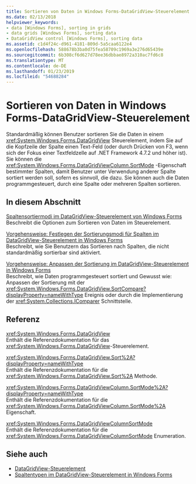 ```yaml
---
title: Sortieren von Daten in Windows Forms-DataGridView-Steuerelement
ms.date: 02/13/2018
helpviewer_keywords:
- data [Windows Forms], sorting in grids
- data grids [Windows Forms], sorting data
- DataGridView control [Windows Forms], sorting data
ms.assetid: c1d4f24c-d961-4181-809d-5a5caa6122e4
ms.openlocfilehash: 588678b3ba0d75fea58709c1969a3e276d65439e
ms.sourcegitcommit: 6b308cf6d627d78ee36dbbae8972a310ac7fd6c8
ms.translationtype: MT
ms.contentlocale: de-DE
ms.lasthandoff: 01/23/2019
ms.locfileid: "54688284"
---
```

# <a name="sorting-data-in-the-windows-forms-datagridview-control"></a>Sortieren von Daten in Windows Forms-DataGridView-Steuerelement

Standardmäßig können Benutzer sortieren Sie die Daten in einem <xref:System.Windows.Forms.DataGridView> Steuerelement, indem Sie auf die Kopfzeile der Spalte einen Text-Feld (oder durch Drücken von F3, wenn sich der Fokus einer Textfeldzelle auf .NET Framework 4.7.2 und höher ist). Sie können die <xref:System.Windows.Forms.DataGridViewColumn.SortMode> -Eigenschaft bestimmter Spalten, damit Benutzer unter Verwendung anderer Spalte sortiert werden soll, sofern es sinnvoll, die dazu. Sie können auch die Daten programmgesteuert, durch eine Spalte oder mehreren Spalten sortieren.

## <a name="in-this-section"></a>In diesem Abschnitt

[Spaltensortiermodi im DataGridView-Steuerelement von Windows Forms](../../../../docs/framework/winforms/controls/column-sort-modes-in-the-windows-forms-datagridview-control.md)  
Beschreibt die Optionen zum Sortieren von Daten im Steuerelement.

[Vorgehensweise: Festlegen der Sortierungsmodi für Spalten im DataGridView-Steuerelement in Windows Forms](../../../../docs/framework/winforms/controls/set-the-sort-modes-for-columns-wf-datagridview-control.md)  
Beschreibt, wie Sie Benutzern das Sortieren nach Spalten, die nicht standardmäßig sortierbar sind aktiviert.

[Vorgehensweise: Anpassen der Sortierung im DataGridView-Steuerelement in Windows Forms](../../../../docs/framework/winforms/controls/how-to-customize-sorting-in-the-windows-forms-datagridview-control.md)  
Beschreibt, wie Daten programmgesteuert sortiert und Gewusst wie: Anpassen der Sortierung mit der <xref:System.Windows.Forms.DataGridView.SortCompare?displayProperty=nameWithType> Ereignis oder durch die Implementierung der <xref:System.Collections.IComparer> Schnittstelle.

## <a name="reference"></a>Referenz

<xref:System.Windows.Forms.DataGridView>  
Enthält die Referenzdokumentation für das <xref:System.Windows.Forms.DataGridView>-Steuerelement.  

<xref:System.Windows.Forms.DataGridView.Sort%2A?displayProperty=nameWithType>  
Enthält die Referenzdokumentation für die <xref:System.Windows.Forms.DataGridView.Sort%2A> Methode.

<xref:System.Windows.Forms.DataGridViewColumn.SortMode%2A?displayProperty=nameWithType>  
Enthält die Referenzdokumentation für die <xref:System.Windows.Forms.DataGridViewColumn.SortMode%2A> Eigenschaft.

<xref:System.Windows.Forms.DataGridViewColumnSortMode>  
Enthält die Referenzdokumentation für die <xref:System.Windows.Forms.DataGridViewColumnSortMode> Enumeration.

## <a name="see-also"></a>Siehe auch

- [DataGridView-Steuerelement](../../../../docs/framework/winforms/controls/datagridview-control-windows-forms.md)
- [Spaltentypen im DataGridView-Steuerelement in Windows Forms](../../../../docs/framework/winforms/controls/column-types-in-the-windows-forms-datagridview-control.md)
